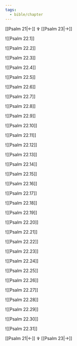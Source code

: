 ```yaml
---
tags:
  - bible/chapter
---
```

[[Psalm 21|<-]] ✞​ [[Psalm 23|->]]

![[Psalm 22.1]]

![[Psalm 22.2]]

![[Psalm 22.3]]

![[Psalm 22.4]]

![[Psalm 22.5]]

![[Psalm 22.6]]

![[Psalm 22.7]]

![[Psalm 22.8]]

![[Psalm 22.9]]

![[Psalm 22.10]]

![[Psalm 22.11]]

![[Psalm 22.12]]

![[Psalm 22.13]]

![[Psalm 22.14]]

![[Psalm 22.15]]

![[Psalm 22.16]]

![[Psalm 22.17]]

![[Psalm 22.18]]

![[Psalm 22.19]]

![[Psalm 22.20]]

![[Psalm 22.21]]

![[Psalm 22.22]]

![[Psalm 22.23]]

![[Psalm 22.24]]

![[Psalm 22.25]]

![[Psalm 22.26]]

![[Psalm 22.27]]

![[Psalm 22.28]]

![[Psalm 22.29]]

![[Psalm 22.30]]

![[Psalm 22.31]]

[[Psalm 21|<-]] ✞​ [[Psalm 23|->]]
